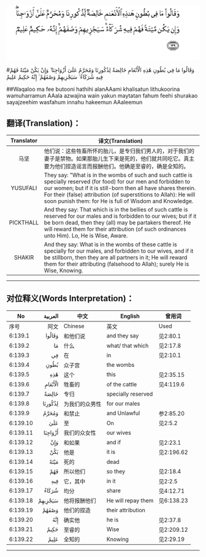 ![006:139](images/006_139.gif)

#وَقَالُوا مَا فِي بُطُونِ هَٰذِهِ الْأَنْعَامِ خَالِصَةٌ لِذُكُورِنَا وَمُحَرَّمٌ عَلَىٰ أَزْوَاجِنَا ۖ وَإِنْ يَكُنْ مَيْتَةً فَهُمْ فِيهِ شُرَكَاءُ ۚ سَيَجْزِيهِمْ وَصْفَهُمْ ۚ إِنَّهُ حَكِيمٌ عَلِيمٌ

##Waqaloo ma fee butooni hathihi alanAAami khalisatun lithukoorina wamuharramun AAala azwajina wain yakun maytatan fahum feehi shurakao sayajzeehim wasfahum innahu hakeemun AAaleemun 

## 翻译(Translation)：

| Translator | 译文(Translation)                                            |
| :--------: | ------------------------------------------------------------ |
|    马坚    | 他们说：这些牲畜所怀的胎儿，是专归我们男人的，对于我们的妻子是禁物。如果那胎儿生下来是死的，他们就共同吃它。真主要为他们捏造谣言而报酬他们。他确是至睿的，确是全知的。 |
|  YUSUFALI  | They say: "What is in the wombs of such and such cattle is specially reserved (for food) for our men and forbidden to our women; but if it is still-born then all have shares therein. For their (false) attribution (of superstitions to Allah): He will soon punish them: for He is full of Wisdom and Knowledge. |
| PICKTHALL  | And they say: That which is in the bellies of such cattle is reserved for our males and is forbidden to our wives; but if it be born dead, then they (all) may be partakers thereof. He will reward them for their attribution (of such ordinances unto Him). Lo, He is Wise, Aware. |
|   SHAKIR   | And they say: What is in the wombs of these cattle is specially for our males, and forbidden to our wives, and if it be stillborn, then they are all partners in it; He will reward them for their attributing (falsehood to Allah); surely He is Wise, Knowing. |

---

## 对位释义(Words Interpretation)：

| No   | العربية | 中文    | English | 曾用词 |
| ---- | ------: | ------- | ------- | ------ |
| 序号 |    阿文 | Chinese | 英文    | Used   |
| 6:139.1  | وَقَالُوا  | 和他们说       | and they say       | 见2:80.1   |
| 6:139.2  | مَا      | 什么           | what/ that which   | 见2:17.8   |
| 6:139.3  | فِي      | 在             | in                 | 见2:10.1   |
| 6:139.4  | بُطُونِ    | 众子宫         | the wombs          |            |
| 6:139.5  | هَٰذِهِ     | 这个           | this               | 见2:35.15  |
| 6:139.6  | الْأَنْعَامِ | 牲畜的         | of the cattle      | 见4:119.6  |
| 6:139.7  | خَالِصَةٌ   | 专归           | specially reserved |            |
| 6:139.8  | لِذُكُورِنَا | 为我们的众男性 | for our males      |            |
| 6:139.9  | وَمُحَرَّمٌ   | 和禁止         | and Unlawful       | 参2:85.20  |
| 6:139.10 | عَلَىٰ     | 至             | On                 | 见2:5.2    |
| 6:139.11 | أَزْوَاجِنَا | 我们的众女性   | our wives          |            |
| 6:139.12 | وَإِنْ     | 和如果         | and if             | 见2:23.1 |
| 6:139.13 | يَكُنْ     | 他是           | it is              | 见2:196.62 |
| 6:139.14 | مَيْتَةً    | 死的           | dead               |            |
| 6:139.15 | فَهُمْ     | 所以他们       | so they            | 见2:18.4   |
| 6:139.16 | فِيهِ     | 它，其中       | in it              | 见2:2.5    |
| 6:139.17 | شُرَكَاءُ   | 均分           | share              | 见4:12.71  |
| 6:139.18 | سَيَجْزِيهِمْ | 他将报酬他们   | He will repay them | 见6:138.23 |
| 6:139.19 | وَصْفَهُمْ   | 他们的捏造     | their attribution  |            |
| 6:139.20 | إِنَّهُ     | 确实他         | he is              | 见2:37.8   |
| 6:139.21 | حَكِيمٌ    | 至睿的         | Wise               | 见2:209.12 |
| 6:139.22 | عَلِيمٌ    | 全知的         | Knowing            | 见2:29.19  |

---

